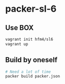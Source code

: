 # packer-sl-6

## Use BOX

```sh
vagrant init hfm4/sl6
vagrant up
```

## Build by oneself

```sh
# Need a lot of time
packer build packer.json
```
